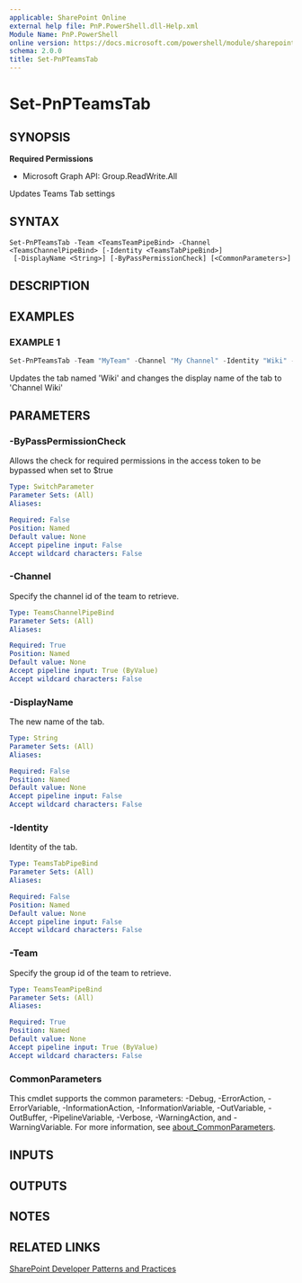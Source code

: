 ```yaml
---
applicable: SharePoint Online
external help file: PnP.PowerShell.dll-Help.xml
Module Name: PnP.PowerShell
online version: https://docs.microsoft.com/powershell/module/sharepoint-pnp/set-pnpteamstab
schema: 2.0.0
title: Set-PnPTeamsTab
---
```


# Set-PnPTeamsTab

## SYNOPSIS

**Required Permissions**

  * Microsoft Graph API: Group.ReadWrite.All

Updates Teams Tab settings

## SYNTAX

```
Set-PnPTeamsTab -Team <TeamsTeamPipeBind> -Channel <TeamsChannelPipeBind> [-Identity <TeamsTabPipeBind>]
 [-DisplayName <String>] [-ByPassPermissionCheck] [<CommonParameters>]
```

## DESCRIPTION

## EXAMPLES

### EXAMPLE 1
```powershell
Set-PnPTeamsTab -Team "MyTeam" -Channel "My Channel" -Identity "Wiki" -DisplayName "Channel Wiki"
```

Updates the tab named 'Wiki' and changes the display name of the tab to 'Channel Wiki'

## PARAMETERS

### -ByPassPermissionCheck
Allows the check for required permissions in the access token to be bypassed when set to $true

```yaml
Type: SwitchParameter
Parameter Sets: (All)
Aliases:

Required: False
Position: Named
Default value: None
Accept pipeline input: False
Accept wildcard characters: False
```

### -Channel
Specify the channel id of the team to retrieve.

```yaml
Type: TeamsChannelPipeBind
Parameter Sets: (All)
Aliases:

Required: True
Position: Named
Default value: None
Accept pipeline input: True (ByValue)
Accept wildcard characters: False
```

### -DisplayName
The new name of the tab.

```yaml
Type: String
Parameter Sets: (All)
Aliases:

Required: False
Position: Named
Default value: None
Accept pipeline input: False
Accept wildcard characters: False
```

### -Identity
Identity of the tab.

```yaml
Type: TeamsTabPipeBind
Parameter Sets: (All)
Aliases:

Required: False
Position: Named
Default value: None
Accept pipeline input: False
Accept wildcard characters: False
```

### -Team
Specify the group id of the team to retrieve.

```yaml
Type: TeamsTeamPipeBind
Parameter Sets: (All)
Aliases:

Required: True
Position: Named
Default value: None
Accept pipeline input: True (ByValue)
Accept wildcard characters: False
```

### CommonParameters
This cmdlet supports the common parameters: -Debug, -ErrorAction, -ErrorVariable, -InformationAction, -InformationVariable, -OutVariable, -OutBuffer, -PipelineVariable, -Verbose, -WarningAction, and -WarningVariable. For more information, see [about_CommonParameters](http://go.microsoft.com/fwlink/?LinkID=113216).

## INPUTS

## OUTPUTS

## NOTES

## RELATED LINKS

[SharePoint Developer Patterns and Practices](https://aka.ms/sppnp)